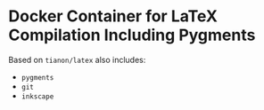 # Docker Container for LaTeX Compilation Including Pygments

Based on `tianon/latex` also includes:

- `pygments`
- `git`
- `inkscape`
